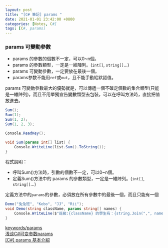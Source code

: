 ```yaml
---
layout: post
title: "[C# 筆記] params "
date: 2021-01-01 23:42:00 +0800
categories: [Notes, C#]
tags: [C#, params]
---
```


### params 可變動參數
- params 的參數的個數不一定，可以0~n個。
- params 的參數類型，一定是一維陣列。(`int[]`, `string[]`...)
- params 可變動參數，一定要放在最後一個。
- params参数不能用`ref`或`out`，且不能手動給默認值。

params 可變動參數最大的優勢就是，可以傳遞一個不確定個數的集合類型(只能是一維陣列)，而且不用單獨宣告變數類型去包裝，可以在呼叫方法時，直接把值放進去。

```c#
Sum();
Sum(1);
Sum(1, 2);
Sum(1, 2, 3);

Console.ReadKey();

void Sum(params int[] list) {
    Console.WriteLine(list.Sum().ToString());
}
```
程式說明：
- 呼叫Sum()方法時，引數的個數不一定，可以0~n個。
- 定義Sum()方法中的 params 的參數類型，一定是一維陣列。(`int[]`, `string[]`...)
 
定義方法中的`params`的參數，必須放在所有參數中的最後一個，而且只能有一個
```c#
Demo("兔兔班", "Kebo", "JJ", "Rii");
void Demo(string className, params string[] names) {
    Console.WriteLine($"班級:{className} 的學生有：{string.Join(",", names)}");
}
```


[keywords/params](https://learn.microsoft.com/zh-tw/dotnet/csharp/language-reference/keywords/params?redirectedfrom=MSDN)  
[浅谈C#可变参数params](https://www.cnblogs.com/wucy/p/15870366.html)   
[[C#] params 基本介紹](https://dotblogs.com.tw/LazyCodeStyle/2016/05/30/232127)